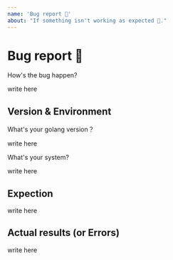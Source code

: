```yaml
---
name: 'Bug report 🐞'
about: "If something isn't working as expected 🤔."
---
```


# Bug report 🐞

How's the bug happen?

write here

## Version & Environment

What's your golang version？

write here

What's your system?

write here

## Expection

write here

## Actual results (or Errors)

write here